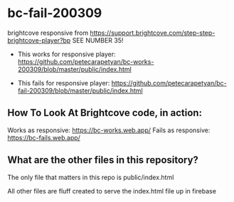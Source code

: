 # bc-fail-200309
brightcove responsive from https://support.brightcove.com/step-step-brightcove-player?bp SEE NUMBER 35!

- This works for responsive player: https://github.com/petecarapetyan/bc-works-200309/blob/master/public/index.html</p>
- This fails for responsive player: https://github.com/petecarapetyan/bc-fail-200309/blob/master/public/index.html</p>
  
## How To Look At Brightcove code, in action:

Works as responsive: https://bc-works.web.app/
Fails as responsive: https://bc-fails.web.app/

## What are the other files in this repository?

The only file that matters in this repo is public/index.html

All other files are fluff created to serve the index.html file up in firebase